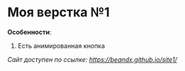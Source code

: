 <h1>Моя верстка №1</h1>

**Особенности**:
1. Есть анимированная кнопка

*Сайт доступен по ссылке: https://beandx.github.io/site1/*
